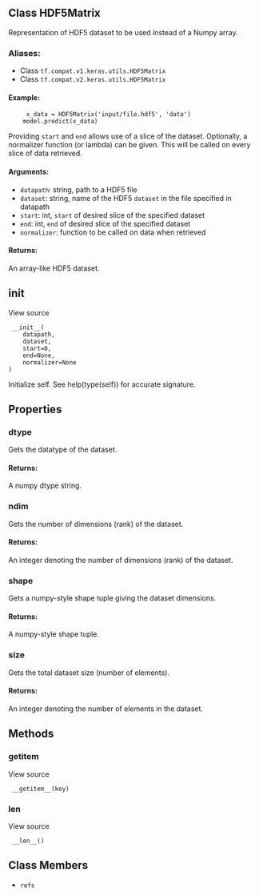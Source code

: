 ## Class HDF5Matrix
Representation of HDF5 dataset to be used instead of a Numpy array.
### Aliases:
- Class `tf.compat.v1.keras.utils.HDF5Matrix`
- Class `tf.compat.v2.keras.utils.HDF5Matrix`
#### Example:

```
     x_data = HDF5Matrix('input/file.hdf5', 'data')
    model.predict(x_data)
```
Providing `start` and `end` allows use of a slice of the dataset.
Optionally, a normalizer function (or lambda) can be given. This will be called on every slice of data retrieved.
#### Arguments:
- `datapath`: string, path to a HDF5 file
- `dataset`: string, name of the HDF5 `dataset` in the file specified in datapath
- `start`: int, `start` of desired slice of the specified dataset
- `end`: int, `end` of desired slice of the specified dataset
- `normalizer`: function to be called on data when retrieved
#### Returns:
An array-like HDF5 dataset.
## __init__
View source

```
 __init__(
    datapath,
    dataset,
    start=0,
    end=None,
    normalizer=None
)
```
Initialize self. See help(type(self)) for accurate signature.
## Properties
### dtype
Gets the datatype of the dataset.
#### Returns:
A numpy dtype string.
### ndim
Gets the number of dimensions (rank) of the dataset.
#### Returns:
An integer denoting the number of dimensions (rank) of the dataset.
### shape
Gets a numpy-style shape tuple giving the dataset dimensions.
#### Returns:
A numpy-style shape tuple.
### size
Gets the total dataset size (number of elements).
#### Returns:
An integer denoting the number of elements in the dataset.
## Methods
### __getitem__
View source

```
 __getitem__(key)
```
### __len__
View source

```
 __len__()
```
## Class Members
- `refs`
